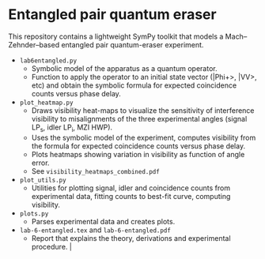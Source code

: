 
# Entangled pair quantum eraser

This repository contains a lightweight SymPy toolkit that models a
Mach–Zehnder–based entangled pair quantum-eraser experiment.

- `lab6entangled.py` 
  - Symbolic model of the apparatus as a quantum operator.
  - Function to apply the operator to an initial state vector (|Phi+>, |VV>, etc) and obtain the symbolic formula for expected coincidence counts versus phase delay.
- `plot_heatmap.py` 
  - Draws visibility heat-maps to visualize the sensitivity of
    interference visibility to misalignments of the three experimental
    angles (signal LP<sub>s</sub>, idler LP<sub>i</sub>, MZI HWP).
  - Uses the symbolic model of the experiment, computes visibility from the formula for expected coincidence counts versus phase delay.
  - Plots heatmaps showing variation in visibility as function of angle error.
  - See `visibility_heatmaps_combined.pdf`
- `plot_utils.py`   
  - Utilities for plotting signal, idler and coincidence counts from experimental data, 
  fitting counts to best-fit curve, computing visibility.
- `plots.py` 
  - Parses experimental data and creates plots. 
- `lab-6-entangled.tex` and `lab-6-entangled.pdf` 
  - Report that explains the theory, derivations and experimental procedure. |

